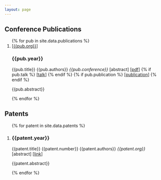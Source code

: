 ```yaml
---
layout: page
---
```

 <head>
 <link rel="stylesheet" href="/assets/css/main.css">
<script src="//code.jquery.com/jquery-1.12.4.min.js"></script>
<script src="https://madaan.github.io/assets/js/common.js"></script>
 </head>
 <article class="post-content publications clearfix">

<h2 id="publications">Conference Publications</h2>
<ol class="bibliography">
{% for pub in site.data.publications %}
<li>
  <abbr>[<a href="{{pub.org-url}}" target="_blank">{{pub.org}}</a>]</abbr>
  <h3 class="year">{{pub.year}}</h3>
  <span class="title">{{pub.title}}</span>
  <span class="author">{{pub.authors}}</span>
  <span class="periodical"><em>{{pub.conference}}</em></span>
  <span class="links">
    [<a class="abstract hidden">abstract</a>]
    [<a href="{{pub.pdf}}">pdf</a>]
    {% if pub.talk %}
    [<a href="{{pub.talk}}">talk</a>]
    {% endif %}
    {% if pub.publication %}
    [<a href="{{pub.publication}}">publication</a>]
    {% endif %}
  </span>
  <span class="abstract hidden">
    <p>{{pub.abstract}}</p>
  </span>
 </li>
 {% endfor %}
 </ol>

<h2 id="publications">Patents</h2>
<ol class="bibliography">
{% for patent in site.data.patents %}
<li>
  <h3 class="year">{{patent.year}}</h3>
  <span class="title">{{patent.title}}</span>
  <span class="author">{{patent.number}}</span>
  <span class="author">{{patent.authors}}</span>
  <span class="periodical"><em>{{patent.org}}</em></span>
  <span class="links">
    [<a class="abstract hidden">abstract</a>]
    [<a href="{{patent.url}}">link</a>]
  </span>
  <span class="abstract hidden">
    <p>{{patent.abstract}}</p>
  </span>
 </li>
 {% endfor %}
 </ol>

</article>
